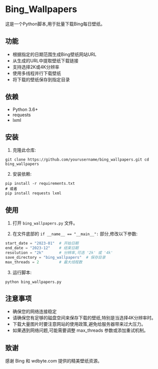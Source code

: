 # Bing_Wallpapers

这是一个Python脚本,用于批量下载Bing每日壁纸。

## 功能

- 根据指定的日期范围生成Bing壁纸网站URL
- 从生成的URL中提取壁纸下载链接
- 支持选择2K或4K分辨率
- 使用多线程并行下载壁纸
- 将下载的壁纸保存到指定目录

## 依赖

- Python 3.6+
- requests
- lxml

## 安装

1. 克隆此仓库:
```
git clone https://github.com/yourusername/bing_wallpapers.git cd bing_wallpapers
```
2. 安装依赖:
```
pip install -r requirements.txt
# 或者
pip install requests lxml
```
## 使用
1. 打开 `bing_wallpapers.py` 文件。

2. 在文件底部的 `if __name__ == "__main__":` 部分,修改以下参数:
```python
start_date = "2023-01"  # 开始日期
end_date = "2023-12"    # 结束日期
resolution = "2k"       # 分辨率,可选 '2k' 或 '4k'
save_directory = "bing_wallpapers"  # 保存目录
max_threads = 2         # 最大线程数

```
3. 运行脚本:
```
python bing_wallpapers.py
```

## 注意事项
- 确保您的网络连接稳定
- 请确保您有足够的磁盘空间来保存下载的壁纸,特别是当选择4K分辨率时。
- 下载大量图片时要注意网站的使用政策,避免给服务器带来过大压力。
- 如果遇到网络问题,可能需要调整 max_threads 参数或添加重试机制。

## 致谢
感谢 Bing 和 wdbyte.com 提供的精美壁纸资源。